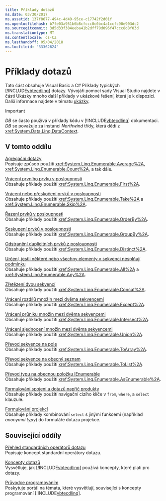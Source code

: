 ```yaml
---
title: Příklady dotazů
ms.date: 03/30/2017
ms.assetid: 137f8677-494c-4d49-95ce-c17742f2d01f
ms.openlocfilehash: b7fe03a951b6b8cfccc0c0bc4a1ccfc90e903dc2
ms.sourcegitcommit: 3d5d33f384eeba41b2dff79d096f47ccc8d8f03d
ms.translationtype: MT
ms.contentlocale: cs-CZ
ms.lasthandoff: 05/04/2018
ms.locfileid: "33362624"
---
```

# <a name="query-examples"></a>Příklady dotazů
Tato část obsahuje Visual Basic a C# Příklady typických [!INCLUDE[vbtecdlinq](../../../../../../includes/vbtecdlinq-md.md)] dotazy. Vývojáři pomocí sady Visual Studio najdete v části Ukázky mnoho další příklady v ukázkové řešení, která je k dispozici. Další informace najdete v tématu [ukázky](../../../../../../docs/framework/data/adonet/sql/linq/samples.md).  
  
> [!IMPORTANT]
>  *DB* se často používá v příklady kódu v [!INCLUDE[vbtecdlinq](../../../../../../includes/vbtecdlinq-md.md)] dokumentaci. *DB* se považuje za instanci *Northwind* třídy, která dědí z <xref:System.Data.Linq.DataContext>.  
  
## <a name="in-this-section"></a>V tomto oddílu  
 [Agregační dotazy](../../../../../../docs/framework/data/adonet/sql/linq/aggregate-queries.md)  
 Popisuje způsob použití <xref:System.Linq.Enumerable.Average%2A>, <xref:System.Linq.Enumerable.Count%2A>, a tak dále.  
  
 [Vrácení prvního prvku v posloupnosti](../../../../../../docs/framework/data/adonet/sql/linq/return-the-first-element-in-a-sequence.md)  
 Obsahuje příklady použití <xref:System.Linq.Enumerable.First%2A>.  
  
 [Vrácení nebo přeskočení prvků v posloupnosti](../../../../../../docs/framework/data/adonet/sql/linq/return-or-skip-elements-in-a-sequence.md)  
 Obsahuje příklady použití <xref:System.Linq.Enumerable.Take%2A> a <xref:System.Linq.Enumerable.Skip%2A>.  
  
 [Řazení prvků v posloupnosti](../../../../../../docs/framework/data/adonet/sql/linq/sort-elements-in-a-sequence.md)  
 Obsahuje příklady použití <xref:System.Linq.Enumerable.OrderBy%2A>.  
  
 [Seskupení prvků v posloupnosti](../../../../../../docs/framework/data/adonet/sql/linq/group-elements-in-a-sequence.md)  
 Obsahuje příklady použití <xref:System.Linq.Enumerable.GroupBy%2A>.  
  
 [Odstranění duplicitních prvků z posloupnosti](../../../../../../docs/framework/data/adonet/sql/linq/eliminate-duplicate-elements-from-a-sequence.md)  
 Obsahuje příklady použití <xref:System.Linq.Enumerable.Distinct%2A>.  
  
 [Určení, jestli některé nebo všechny elementy v sekvenci nesplňují podmínku](../../../../../../docs/framework/data/adonet/sql/linq/determine-if-any-or-all-elements-in-a-sequence-satisfy-a-condition.md)  
 Obsahuje příklady použití <xref:System.Linq.Enumerable.All%2A> a <xref:System.Linq.Enumerable.Any%2A>.  
  
 [Zřetězení dvou sekvencí](../../../../../../docs/framework/data/adonet/sql/linq/concatenate-two-sequences.md)  
 Obsahuje příklady použití <xref:System.Linq.Enumerable.Concat%2A>.  
  
 [Vrácení rozdílů množin mezi dvěma sekvencemi](../../../../../../docs/framework/data/adonet/sql/linq/return-the-set-difference-between-two-sequences.md)  
 Obsahuje příklady použití <xref:System.Linq.Enumerable.Except%2A>.  
  
 [Vrácení průniku množin mezi dvěma sekvencemi](../../../../../../docs/framework/data/adonet/sql/linq/return-the-set-intersection-of-two-sequences.md)  
 Obsahuje příklady použití <xref:System.Linq.Enumerable.Intersect%2A>.  
  
 [Vrácení sjednocení množin mezi dvěma sekvencemi](../../../../../../docs/framework/data/adonet/sql/linq/return-the-set-union-of-two-sequences.md)  
 Obsahuje příklady použití <xref:System.Linq.Enumerable.Union%2A>.  
  
 [Převod sekvence na pole](../../../../../../docs/framework/data/adonet/sql/linq/convert-a-sequence-to-an-array.md)  
 Obsahuje příklady použití <xref:System.Linq.Enumerable.ToArray%2A>.  
  
 [Převod sekvence na obecný seznam](../../../../../../docs/framework/data/adonet/sql/linq/convert-a-sequence-to-a-generic-list.md)  
 Obsahuje příklady použití <xref:System.Linq.Enumerable.ToList%2A>.  
  
 [Převod typu na obecnou položku IEnumerable](../../../../../../docs/framework/data/adonet/sql/linq/convert-a-type-to-a-generic-ienumerable.md)  
 Obsahuje příklady použití <xref:System.Linq.Enumerable.AsEnumerable%2A>.  
  
 [Formulování spojení a dotazů napříč produkty](../../../../../../docs/framework/data/adonet/sql/linq/formulate-joins-and-cross-product-queries.md)  
 Obsahuje příklady použití navigační cizího klíče v `from`, `where`, a `select` klauzule.  
  
 [Formulování projekcí](../../../../../../docs/framework/data/adonet/sql/linq/formulate-projections.md)  
 Obsahuje příklady kombinování `select` s jinými funkcemi (například *anonymní typy*) do formuláře dotazu projekce.  
  
## <a name="related-sections"></a>Související oddíly  
 [Přehled standardních operátorů dotazu](http://msdn.microsoft.com/library/24cda21e-8af8-4632-b519-c404a839b9b2)  
 Popisuje koncept standardní operátory dotazu.  
  
 [Koncepty dotazů](../../../../../../docs/framework/data/adonet/sql/linq/query-concepts.md)  
 Vysvětluje, jak [!INCLUDE[vbtecdlinq](../../../../../../includes/vbtecdlinq-md.md)] používá koncepty, které platí pro dotazy.  
  
 [Průvodce programováním](../../../../../../docs/framework/data/adonet/sql/linq/programming-guide.md)  
 Poskytuje portál na témata, které vysvětlují, související s koncepty programování [!INCLUDE[vbtecdlinq](../../../../../../includes/vbtecdlinq-md.md)].
